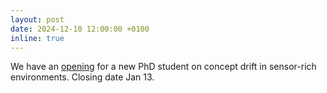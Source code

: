 ```yaml
---
layout: post
date: 2024-12-10 12:00:00 +0100
inline: true
---
```


We have an [opening](https://werkenbij.uva.nl/en/vacancies/phd-position-concept-drift-in-sensor-rich-environments-netherlands-13596) for a new PhD student on concept drift in sensor-rich environments. Closing date Jan 13. 
